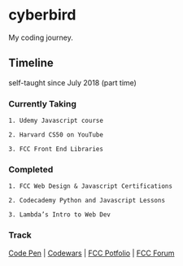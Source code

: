 # cyberbird
My coding journey.

## Timeline
self-taught since July 2018 (part time)

### Currently Taking

	1. Udemy Javascript course

	2. Harvard CS50 on YouTube

	3. FCC Front End Libraries

### Completed

	1. FCC Web Design & Javascript Certifications

	2. Codecademy Python and Javascript Lessons

	3. Lambda’s Intro to Web Dev
	
### Track

[Code Pen](https://codepen.io/CaraLagumen/#) |
[Codewars](https://www.codewars.com/users/CaraLagumen) |
[FCC Potfolio](https://www.freecodecamp.org/caralagumen) |
[FCC Forum](https://www.freecodecamp.org/forum/u/CaraLagumen)
